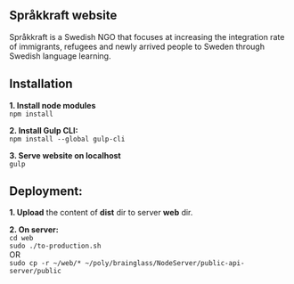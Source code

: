 ## Språkkraft website
Språkkraft is a Swedish NGO that focuses at increasing the integration rate of immigrants, refugees and newly arrived people to Sweden through Swedish language learning.

## Installation
**1. Install node modules**  
`npm install`

**2. Install Gulp CLI:**   
`npm install --global gulp-cli`

**3. Serve website on localhost**   
`gulp`

## Deployment:
**1. Upload** the content of **dist** dir to server **web** dir.

**2. On server:**   
`cd web`   
`sudo ./to-production.sh`   
OR   
`sudo cp -r ~/web/* ~/poly/brainglass/NodeServer/public-api-server/public`
